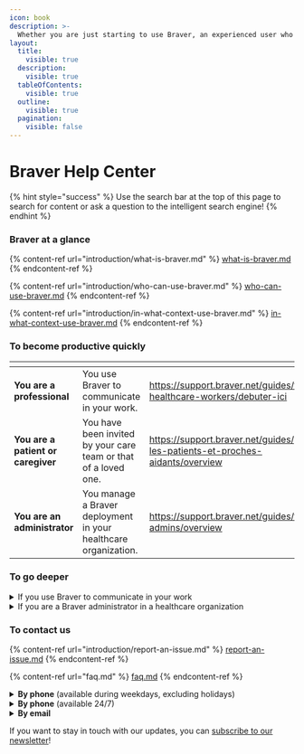 ```yaml
---
icon: book
description: >-
  Whether you are just starting to use Braver, an experienced user who wants to go further, or stuck with a problem, you are in the right place!
layout:
  title:
    visible: true
  description:
    visible: true
  tableOfContents:
    visible: true
  outline:
    visible: true
  pagination:
    visible: false
---
```


# Braver Help Center

{% hint style="success" %}
Use the search bar at the top of this page to search for content or ask a question to the intelligent search engine!
{% endhint %}

### Braver at a glance

{% content-ref url="introduction/what-is-braver.md" %}
[what-is-braver.md](introduction/what-is-braver.md)
{% endcontent-ref %}

{% content-ref url="introduction/who-can-use-braver.md" %}
[who-can-use-braver.md](introduction/who-can-use-braver.md)
{% endcontent-ref %}

{% content-ref url="introduction/in-what-context-use-braver.md" %}
[in-what-context-use-braver.md](introduction/in-what-context-use-braver.md)
{% endcontent-ref %}

### To become productive quickly

<table data-view="cards"><thead><tr><th></th><th></th><th data-hidden data-card-target data-type="content-ref"></th><th data-hidden data-card-cover data-type="files"></th></tr></thead><tbody><tr><td><strong>You are a professional</strong></td><td>You use Braver to communicate in your work.</td><td><a href="https://support.braver.net/guides/for-healthcare-workers/debuter-ici">https://support.braver.net/guides/for-healthcare-workers/debuter-ici</a></td><td><a href=".gitbook/assets/clinician-woman-1.jpg">clinician-woman-1.jpg</a></td></tr><tr><td><strong>You are a patient or caregiver</strong></td><td>You have been invited by your care team or that of a loved one.</td><td><a href="https://support.braver.net/guides/pour-les-patients-et-proches-aidants/overview">https://support.braver.net/guides/pour-les-patients-et-proches-aidants/overview</a></td><td><a href=".gitbook/assets/iStock-2063461725 copy.jpg">iStock-2063461725 copy.jpg</a></td></tr><tr><td><strong>You are an administrator</strong></td><td>You manage a Braver deployment in your healthcare organization.</td><td><a href="https://support.braver.net/guides/for-admins/overview">https://support.braver.net/guides/for-admins/overview</a></td><td><a href=".gitbook/assets/professional-woman-1.jpg">professional-woman-1.jpg</a></td></tr></tbody></table>

### To go deeper

<details>

<summary>If you use Braver to communicate in your work</summary>

Start with [an overview](for-healthcare-workers/overview.md), or go directly to a section of the documentation that might be useful to you:

* [Account creation](for-healthcare-workers/creation-de-compte/)
* [The network](for-healthcare-workers/reseau.md)
* [Discussion threads](for-healthcare-workers/discussion-threads.md)
* [Audio and video calls](for-healthcare-workers/appels-audios-et-videos/)
* [Care channels](for-healthcare-workers/care-channels.md)
* [Patient files](for-healthcare-workers/patient-files.md)
* [Teams](for-healthcare-workers/equipes.md)
* [Patient and caregiver communication](for-healthcare-workers/patient-and-caregivers.md)
* [Profile management](for-healthcare-workers/gestion-du-profil/)
* [Notification management](for-healthcare-workers/gestion-des-notifications/)
* [Security](for-healthcare-workers/securite/)

</details>

<details>

<summary>If you are a Braver administrator in a healthcare organization</summary>

Start with [an overview](for-admins/overview.md), or go directly to a section of the documentation that might be useful to you:

* [Organizational units](for-admins/unites-organisationelles/)
* [Workplaces](for-admins/lieux-de-travail/)
* [Teams](for-admins/equipes/)
* [Users](for-admins/utilisateurs/)
* [Audit logs](for-admins/journaux-daudit/)
* [Directories](for-admins/bottins.md)
* [Remotely managed mobile device](for-admins/appareil-mobile-gere-a-distance.md)

And if you need to know the technical details for a deployment

* [Compatibility information](technical-details/compatibility.md)
* [Connectivity information](technical-details/connectivity.md)

</details>

### To contact us

{% content-ref url="introduction/report-an-issue.md" %}
[report-an-issue.md](introduction/report-an-issue.md)
{% endcontent-ref %}

{% content-ref url="faq.md" %}
[faq.md](faq.md)
{% endcontent-ref %}

<details>

<summary><strong>By phone</strong> (available during weekdays, excluding holidays)</summary>

Call us at [+1-888-342-8032](tel:1-888-342-8032)

</details>

<details>

<summary><strong>By phone</strong> (available 24/7)</summary>

Your organization may have access to our 24/7 support phone number. **If so, use it in case of a problem!**

If you don't have it and want to inquire about our advanced support packages, [write to us](https://braverhealth.typeform.com/to/D8CEMzqZ)!

</details>

<details>

<summary><strong>By email</strong></summary>

Write to us at [support@braver.health](mailto:support@braver.health)

</details>

If you want to stay in touch with our updates, you can [subscribe to our newsletter](https://braverhealth.typeform.com/to/htc30Hk5#email=xxxxx\&language=en)!